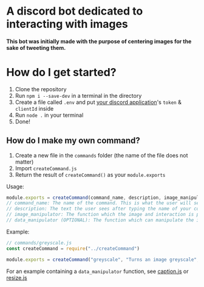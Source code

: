 # A discord bot dedicated to interacting with images

#### This bot was initially made with the purpose of centering images for the sake of tweeting them.

# How do I get started?
1. Clone the repository
2. Run `npm i --save-dev` in a terminal in the directory
3. Create a file called `.env` and put [your discord application](https://discord.com/developers/applications)'s `token` & `clientId` inside
4. Run `node .` in your terminal
5. Done!

## How do I make my own command?

1. Create a new file in the `commands` folder (the name of the file does not matter)
2. Import `createCommand.js`
3. Return the result of `createCommand()` as your `module.exports`

Usage:
```js
module.exports = createCommand(command_name, description, image_manipulator, data_manipulator?)
// command_name: The name of the command. This is what the user will see & type
// description: The text the user sees after typing the name of your command
// image_manipulator: The function which the image and interaction is passed to
// data_manipulator (OPTIONAL): The function which can manipulate the information the command contains, such as any extra arguments in your command
```

Example:
```js
// commands/greyscale.js
const createCommand = require("../createCommand")

module.exports = createCommand("greyscale", "Turns an image greyscale", image => image.greyscale())
```
For an example containing a `data_manipulator` function, see [caption.js](commands/caption.js) or [resize.js](commands/resize.js)